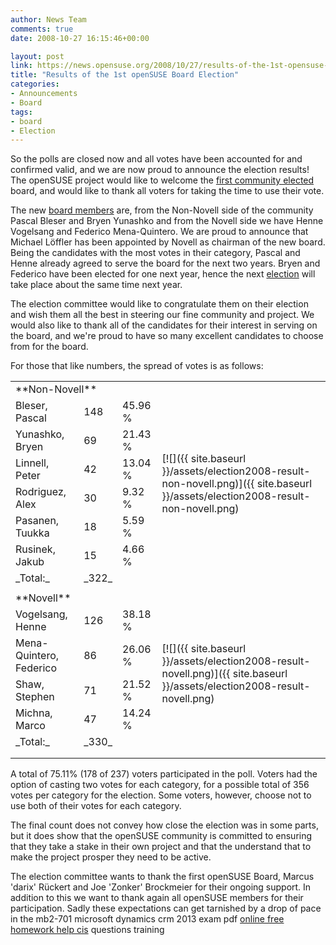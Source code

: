 ```yaml
---
author: News Team
comments: true
date: 2008-10-27 16:15:46+00:00

layout: post
link: https://news.opensuse.org/2008/10/27/results-of-the-1st-opensuse-board-election/
title: "Results of the 1st openSUSE Board Election"
categories:
- Announcements
- Board
tags:
- board
- Election
---
```

So the polls are closed now and all votes have been accounted for and confirmed valid, and we are now proud to announce the election results! The openSUSE project would like to welcome the [first community elected](http://en.opensuse.org/Board/Election/2008) board, and would like to thank all voters for taking the time to use their vote.

The new [board members](http://en.opensuse.org/Board) are, from the Non-Novell side of the community Pascal Bleser and Bryen Yunashko and from the Novell side we have Henne Vogelsang and Federico Mena-Quintero. We are proud to announce that Michael Löffler has been appointed by Novell as chairman of the new board. Being the candidates with the most votes in their category, Pascal and Henne already agreed to serve the board for the next two years. Bryen and Federico have been elected for one next year, hence the next [election](http://en.opensuse.org/Board_Election) will take place about the same time next year.

The election committee would like to congratulate them on their election and wish them all the best in steering our fine community and project. We would also like to thank all of the candidates for their interest in serving on the board, and we're proud to have so many excellent candidates to choose from for the board.

For those that like numbers, the spread of votes is as follows:
<table border="0" >
<tbody >
<tr >

<td colspan="3" >**Non-Novell**
</td>

<td rowspan="8" >[![]({{ site.baseurl }}/assets/election2008-result-non-novell.png)]({{ site.baseurl }}/assets/election2008-result-non-novell.png)
</td>
</tr>
<tr >

<td >Bleser, Pascal
</td>

<td >148
</td>

<td >45.96 %
</td>
</tr>
<tr >

<td >Yunashko, Bryen
</td>

<td >69
</td>

<td >21.43 %
</td>
</tr>
<tr >

<td >Linnell, Peter
</td>

<td >42
</td>

<td >13.04 %
</td>
</tr>
<tr >

<td >Rodriguez, Alex
</td>

<td >30
</td>

<td >9.32 %
</td>
</tr>
<tr >

<td >Pasanen, Tuukka
</td>

<td >18
</td>

<td >5.59 %
</td>
</tr>
<tr >

<td >Rusinek, Jakub
</td>

<td >15
</td>

<td >4.66 %
</td>
</tr>
<tr >

<td class="totals" >_Total:_
</td>

<td class="totals" >_322_
</td>

<td >
</td>
</tr>
<tr >

<td colspan="3" >
</td>
</tr>
<tr >

<td colspan="3" >**Novell**
</td>

<td rowspan="8" >[![]({{ site.baseurl }}/assets/election2008-result-novell.png)]({{ site.baseurl }}/assets/election2008-result-novell.png)
</td>
</tr>
<tr >

<td >Vogelsang, Henne
</td>

<td >126
</td>

<td >38.18 %
</td>
</tr>
<tr >

<td >Mena-Quintero, Federico
</td>

<td >86
</td>

<td >26.06 %
</td>
</tr>
<tr >

<td >Shaw, Stephen
</td>

<td >71
</td>

<td >21.52 %
</td>
</tr>
<tr >

<td >Michna, Marco
</td>

<td >47
</td>

<td >14.24 %
</td>
</tr>
<tr >

<td class="totals" >_Total:_
</td>

<td class="totals" >_330_
</td>

<td >
</td>
</tr>
<tr >

<td colspan="3" >
</td>
</tr>
<tr >

<td colspan="3" >
</td>
</tr>
</tbody></table>
A total of 75.11% (178 of 237) voters participated in the poll. Voters had the option of casting two votes for each category, for a possible total of 356 votes per category for the election. Some voters, however, choose not to use both of their votes for each category.

The final count does not convey how close the election was in some parts, but it does show that the openSUSE community is committed to ensuring that they take a stake in their own project and that the understand that to make the project prosper they need to be active.

The election committee wants to thank the first openSUSE Board, Marcus 'darix' Rückert and Joe 'Zonker' Brockmeier for their ongoing support. In addition to this we want to thank again all openSUSE members for their participation. Sadly these expectations can get tarnished by a drop of pace in the mb2-701 microsoft dynamics crm 2013 exam pdf [online free homework help cis](https://homeworkhelper.net/) questions training		
